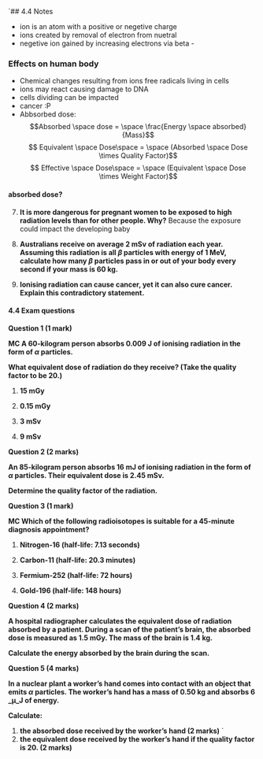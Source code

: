 `## 4.4 Notes
- ion is an atom with a positive or negetive charge
- ions created by removal of electron from nuetral
- negetive ion gained by increasing electrons via beta -

### Effects on human body
- Chemical changes resulting from ions free radicals living in cells
- ions may react causing damage to DNA
- cells dividing can be impacted
- cancer :P
- Abbsorbed dose:
$$Absorbed \space dose = \space \frac{Energy \space absorbed}{Mass}$$
$$ Equivalent \space Dose\space = \space (Absorbed  \space Dose \times Quality Factor)$$
$$ Effective \space Dose\space = \space (Equivalent \space Dose \times Weight Factor)$$









#### absorbed dose?
    
7. **It is more dangerous for pregnant women to be exposed to high radiation levels than for other people. Why?**
    Because the exposure could impact the developing baby
8. **Australians receive on average 2 mSv of radiation each year. Assuming this radiation is all _β_ particles with energy of 1 MeV, calculate how many _β_ particles pass in or out of your body every second if your mass is 60 kg.**
    
9. **Ionising radiation can cause cancer, yet it can also cure cancer. Explain this contradictory statement.**
    

#### **4.4 Exam questions**

**[](https://content2.learnon.com.au/embedded-searchlight?&isbn=9781119887843&assetid=tlvd-4080)Question 1 (1 mark)**

**MC A 60-kilogram person absorbs 0.009 J of ionising radiation in the form of _α_ particles.**

**What equivalent dose of radiation do they receive? (Take the quality factor to be 20.)**

1. **15 mGy**
    
2. **0.15 mGy**
    
3. **3 mSv**
    
4. **9 mSv**
    

**[](https://content2.learnon.com.au/embedded-searchlight?&isbn=9781119887843&assetid=tlvd-4081)Question 2 (2 marks)**

**An 85-kilogram person absorbs 16 mJ of ionising radiation in the form of _α_ particles. Their equivalent dose is 2.45 mSv.**

**Determine the quality factor of the radiation.**

**[](https://content2.learnon.com.au/embedded-searchlight?&isbn=9781119887843&assetid=tlvd-4082)Question 3 (1 mark)**

**MC Which of the following radioisotopes is suitable for a 45-minute diagnosis appointment?**

1. **Nitrogen-16 (half-life: 7.13 seconds)**
    
2. **Carbon-11 (half-life: 20.3 minutes)**
    
3. **Fermium-252 (half-life: 72 hours)**
    
4. **Gold-196 (half-life: 148 hours)**
    

**[](https://content2.learnon.com.au/embedded-searchlight?&isbn=9781119887843&assetid=tlvd-4083)Question 4 (2 marks)**

**A hospital radiographer calculates the equivalent dose of radiation absorbed by a patient. During a scan of the patient’s brain, the absorbed dose is measured as 1.5 mGy. The mass of the brain is 1.4 kg.**

**Calculate the energy absorbed by the brain during the scan.**

**[](https://content2.learnon.com.au/embedded-searchlight?&isbn=9781119887843&assetid=tlvd-4084)Question 5 (4 marks)**

**In a nuclear plant a worker’s hand comes into contact with an object that emits _α_ particles. The worker’s hand has a mass of 0.50 kg and absorbs 6 _μ_J of energy.**

**Calculate:**

1. **the absorbed dose received by the worker’s hand (2 marks)**
    `
2. **the equivalent dose received by the worker’s hand if the quality factor is 20. (2 marks)**